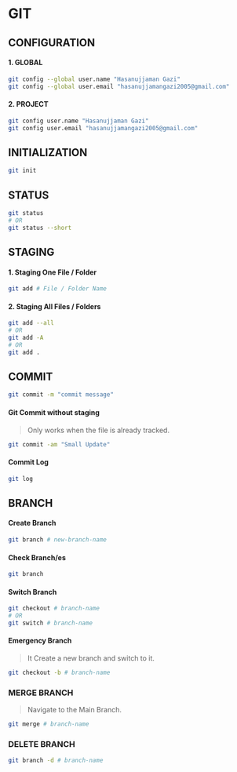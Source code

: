 # GIT

## CONFIGURATION
#### 1. GLOBAL
```bash
git config --global user.name "Hasanujjaman Gazi"
git config --global user.email "hasanujjamangazi2005@gmail.com"
```
#### 2. PROJECT
```bash
git config user.name "Hasanujjaman Gazi"
git config user.email "hasanujjamangazi2005@gmail.com"
```

## INITIALIZATION
```bash
git init
```

## STATUS
```bash
git status
# OR
git status --short
```

## STAGING
#### 1. Staging One File / Folder
```bash
git add # File / Folder Name
```

#### 2. Staging All Files / Folders
```bash
git add --all
# OR
git add -A
# OR 
git add .
```

## COMMIT
```bash
git commit -m "commit message"
```
#### Git Commit without staging
> Only works when the file is already tracked.
```bash
git commit -am "Small Update"
```
#### Commit Log
```bash
git log
```
## BRANCH
#### Create Branch
```bash
git branch # new-branch-name
```
#### Check Branch/es
```bash
git branch
```
#### Switch Branch
```bash
git checkout # branch-name
# OR
git switch # branch-name
```
#### Emergency Branch
> It Create a new branch and switch to it.
```bash
git checkout -b # branch-name
```
### MERGE BRANCH
> Navigate to the Main Branch.
```bash
git merge # branch-name
```
### DELETE BRANCH
```bash
git branch -d # branch-name
```
